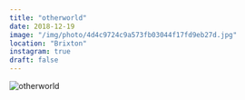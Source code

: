 ```yaml
---
title: "otherworld"
date: 2018-12-19
image: "/img/photo/4d4c9724c9a573fb03044f17fd9eb27d.jpg"
location: "Brixton"
instagram: true
draft: false
---
```


![otherworld](/img/photo/4d4c9724c9a573fb03044f17fd9eb27d.jpg)
